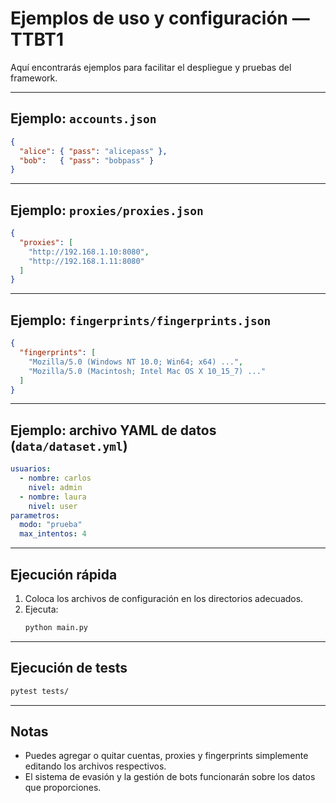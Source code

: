 # Ejemplos de uso y configuración — TTBT1

Aquí encontrarás ejemplos para facilitar el despliegue y pruebas del framework.

---

## Ejemplo: `accounts.json`

```json
{
  "alice": { "pass": "alicepass" },
  "bob":   { "pass": "bobpass" }
}
```

---

## Ejemplo: `proxies/proxies.json`

```json
{
  "proxies": [
    "http://192.168.1.10:8080",
    "http://192.168.1.11:8080"
  ]
}
```

---

## Ejemplo: `fingerprints/fingerprints.json`

```json
{
  "fingerprints": [
    "Mozilla/5.0 (Windows NT 10.0; Win64; x64) ...",
    "Mozilla/5.0 (Macintosh; Intel Mac OS X 10_15_7) ..."
  ]
}
```

---

## Ejemplo: archivo YAML de datos (`data/dataset.yml`)

```yaml
usuarios:
  - nombre: carlos
    nivel: admin
  - nombre: laura
    nivel: user
parametros:
  modo: "prueba"
  max_intentos: 4
```

---

## Ejecución rápida

1. Coloca los archivos de configuración en los directorios adecuados.
2. Ejecuta:
    ```bash
    python main.py
    ```

---

## Ejecución de tests

```bash
pytest tests/
```

---

## Notas

- Puedes agregar o quitar cuentas, proxies y fingerprints simplemente editando los archivos respectivos.
- El sistema de evasión y la gestión de bots funcionarán sobre los datos que proporciones.